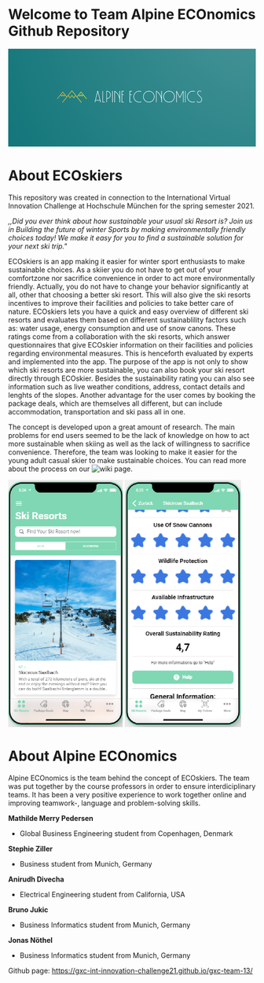 # Welcome to Team Alpine ECOnomics Github Repository

![image](https://github.com/gxc-int-innovation-challenge21/gxc-team-13/blob/9c66ec94da7e6e555c7e6a6b42c7fbcd16f8dcff/logo%20green%204.png)

# About ECOskiers

This repository was created in connection to the International Virtual Innovation Challenge at Hochschule München for the spring semester 2021. 

_,,Did you ever think about how sustainable your usual ski Resort is? Join us in Building the future of winter Sports by making environmentally friendly choices today! We make it easy for you to find a sustainable solution for your next ski trip."_

ECOskiers is an app making it easier for winter sport enthusiasts to make sustainable choices. As a skiier you do not have to get out of your comfortzone nor sacrifice convenience in order to act more environmentally friendly. Actually, you do not have to change your behavior significantly at all, other that choosing a better ski resort. This will also give the ski resorts incentives to improve their facilities and policies to take better care of nature. 
ECOskiers lets you have a quick and easy overview of different ski resorts and evaluates them based on different sustainablility factors such as: water usage, energy consumption and use of snow canons. These ratings come from a collaboration with the ski resorts, which answer questionnaires that give ECOskier information on their facilities and policies regarding environmental measures. This is henceforth evaluated by experts and implemented into the app.
The purpose of the app is not only to show which ski resorts are more sustainable, you can also book your ski resort directly through ECOskier. Besides the sustainability rating you can also see information such as live weather conditions, address, contact details and lenghts of the slopes. Another advantage for the user comes by booking the package deals, which are themselves all different, but can include accommodation, transportation and ski pass all in one. 

The concept is developed upon a great amount of research. The main problems for end users seemed to be the lack of knowledge on how to act more sustainable when skiing as well as the lack of willingness to sacrifice convenience. Therefore, the team was looking to make it easier for the young adult casual skier to make sustainable choices. 
You can read more about the process on our ![wiki page](https://github.com/gxc-int-innovation-challenge21/gxc-team-13/wiki).

![image](https://raw.githubusercontent.com/gxc-int-innovation-challenge21/gxc-team-13/3df26c81d137cc0a75111cec2831226945bf28b5/appp%20ski%20resorts.png?token=ATM3ZJILN3SIFVUM3FTSP7DAX5THI) ![image](https://raw.githubusercontent.com/gxc-int-innovation-challenge21/gxc-team-13/e8b5e33056878d305737a96a161c863e1f04f066/appp%20ski3.png?token=ATM3ZJL2P6MDEJNETI33VILAX5THK)

# About Alpine ECOnomics
Alpine ECOnomics is the team behind the concept of ECOskiers. The team was put together by the course professors in order to ensure interdiciplinary teams. It has been a very positive experience to work together online and improving teamwork-, language and problem-solving skills. 

**Mathilde Merry Pedersen**
- Global Business Engineering student from Copenhagen, Denmark

**Stephie Ziller**
- Business student from Munich, Germany

**Anirudh Divecha**
- Electrical Engineering student from California, USA

**Bruno Jukic**
- Business Informatics student from Munich, Germany

**Jonas Nöthel**
- Business Informatics student from Munich, Germany




Github page: https://gxc-int-innovation-challenge21.github.io/gxc-team-13/

